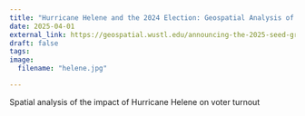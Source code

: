 ```yaml
---
title: "Hurricane Helene and the 2024 Election: Geospatial Analysis of Electoral Disruptions in Hurricane-Affected States"
date: 2025-04-01
external_link: https://geospatial.wustl.edu/announcing-the-2025-seed-grant-recipients/
draft: false
tags:
image: 
  filename: "helene.jpg"

---
```


Spatial analysis of the impact of Hurricane Helene on voter turnout

<!--more-->
